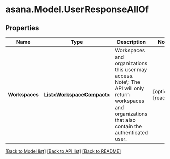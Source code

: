 
# asana.Model.UserResponseAllOf

## Properties

Name | Type | Description | Notes
------------ | ------------- | ------------- | -------------
**Workspaces** | [**List&lt;WorkspaceCompact&gt;**](WorkspaceCompact.md) | Workspaces and organizations this user may access. Note\\: The API will only return workspaces and organizations that also contain the authenticated user. | [optional] [readonly] 

[[Back to Model list]](../README.md#documentation-for-models)
[[Back to API list]](../README.md#documentation-for-api-endpoints)
[[Back to README]](../README.md)

